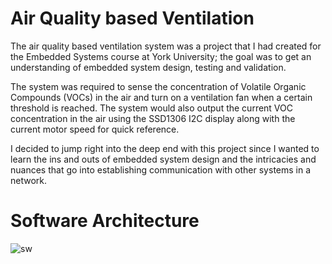 # Air Quality based Ventilation
The air quality based ventilation system was a project that I had created for the Embedded Systems course at York University; the goal was to get an understanding of embedded system design, testing and validation.

The system was required to sense the concentration of Volatile Organic Compounds (VOCs) in the air and turn on a ventilation fan when a certain threshold is reached. The system would also output the current VOC concentration in the air using the SSD1306 I2C display along with the current motor speed for quick reference.

I decided to jump right into the deep end with this project since I wanted to learn the ins and outs of embedded system design and the intricacies and nuances that go into establishing communication with other systems in a network.

# Software Architecture
![sw](https://user-images.githubusercontent.com/55810700/118198424-d4f86800-b41e-11eb-82b8-5a61573a2cb8.png)
